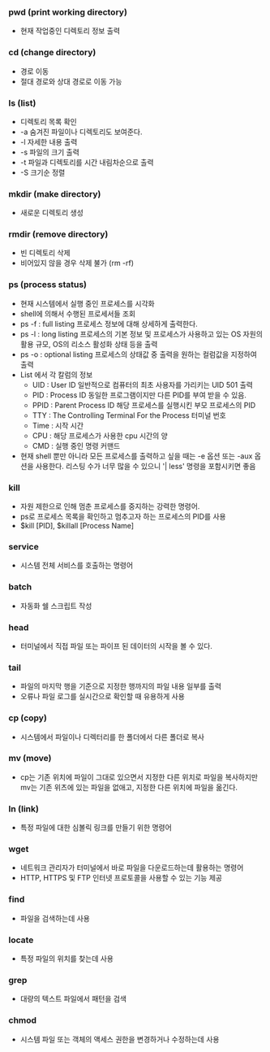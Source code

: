 ### pwd (print working directory)
- 현재 작업중인 디렉토리 정보 출력

### cd (change directory)
- 경로 이동
- 절대 경로와 상대 경로로 이동 가능

### ls (list)
- 디렉토리 목록 확인
- -a 숨겨진 파일이나 디렉토리도 보여준다.
- -l 자세한 내용 출력
- -s 파일의 크기 출력
- -t 파일과 디렉토리를 시간 내림차순으로 출력
- -S 크기순 정렬

### mkdir (make directory)
- 새로운 디렉토리 생성

### rmdir (remove directory)
- 빈 디렉토리 삭제
- 비어있지 않을 경우 삭제 불가 (rm -rf)

### ps (process status)
- 현재 시스템에서 실행 중인 프로세스를 시각화
- shell에 의해서 수행된 프로세서들 조회
- ps -f : full listing 프로세스 정보에 대해 상세하게 출력한다.
- ps -l : long listing 프로세스의 기본 정보 및 프로세스가 사용하고 있는 OS 자원의 활용 규모, OS의 리소스 활성화 상태 등을 출력
- ps -o : optional listing 프로세스의 상태값 중 출력을 원하는 컬럼값을 지정하여 출력
- List 에서 각 칼럼의 정보
  - UID : User ID 일반적으로 컴퓨터의 최초 사용자를 가리키는 UID 501 출력
  - PID : Process ID 동일한 프로그램이지만 다른 PID를 부여 받을 수 있음.
  - PPID : Parent Process ID 해당 프로세스를 실행시킨 부모 프로세스의 PID
  - TTY : The Controlling Terminal For the Process 터미널 번호
  - Time : 시작 시간
  - CPU : 해당 프로세스가 사용한 cpu 시간의 양
  - CMD : 실행 중인 명령 커맨드
- 현재 shell 뿐만 아니라 모든 프로세스를 출력하고 싶을 때는 -e 옵션 또는 -aux 옵션을 사용한다. 리스팅 수가 너무 많을 수 있으니 '| less' 명령을 포함시키면 좋음

### kill
- 자원 제한으로 인해 멈춘 프로세스를 중지하는 강력한 명령어.
- ps로 프로세스 목록을 확인하고 멈추고자 하는 프로세스의 PID를 사용
- $kill [PID], $killall [Process Name]

### service
- 시스템 전체 서비스를 호출하는 명령어

### batch
- 자동화 쉘 스크립트 작성

### head
- 터미널에서 직접 파일 또는 파이프 된 데이터의 시작을 볼 수 있다.

### tail
- 파일의 마지막 행을 기준으로 지정한 행까지의 파일 내용 일부를 출력
- 오류나 파일 로그를 실시간으로 확인할 때 유용하게 사용

### cp (copy)
- 시스템에서 파일이나 디렉터리를 한 폴더에서 다른 폴더로 복사

### mv (move)
- cp는 기존 위치에 파일이 그대로 있으면서 지정한 다른 위치로 파일을 복사하지만 mv는 기존 위츠에 있는 파일을 없애고, 지정한 다른 위치에 파일을 옮긴다.

### ln (link)
- 특정 파일에 대한 심볼릭 링크를 만들기 위한 명령어

### wget
- 네트워크 관리자가 터미널에서 바로 파일을 다운로드하는데 활용하는 명령어
- HTTP, HTTPS 및 FTP 인터넷 프로토콜을 사용할 수 있는 기능 제공

### find
- 파일을 검색하는데 사용

### locate
- 특정 파일의 위치를 찾는데 사용

### grep
- 대량의 텍스트 파일에서 패턴을 검색

### chmod
- 시스템 파일 또는 객체의 액세스 권한을 변경하거나 수정하는데 사용

